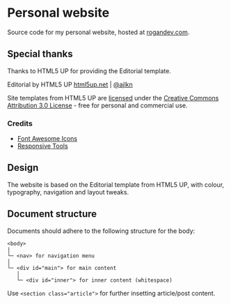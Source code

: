 # Personal website

Source code for my personal website, hosted at [rogandev.com](https://rogandev.com).

## Special thanks

Thanks to HTML5 UP for providing the Editorial template.

Editorial by HTML5 UP
[html5up.net](https://html5up.net) | [@ajlkn](https://twitter.com/ajlkn)

Site templates from HTML5 UP are [licensed](https://html5up.net/license) under the [Creative Commons Attribution 3.0 License](https://creativecommons.org/licenses/by/3.0/) - free for personal and commercial use.

### Credits

- [Font Awesome Icons](https://fontawesome.io)
- [Responsive Tools](https://github.com/ajlkn/responsive-tools)

## Design

The website is based on the Editorial template from HTML5 UP, with colour, typography, navigation and layout tweaks.

## Document structure

Documents should adhere to the following structure for the body:

```
<body>
|
└─ <nav> for navigation menu
│ 
└─ <div id="main"> for main content
   │
   └─ <div id="inner"> for inner content (whitespace)
```

Use `<section class="article">` for further insetting article/post content.
